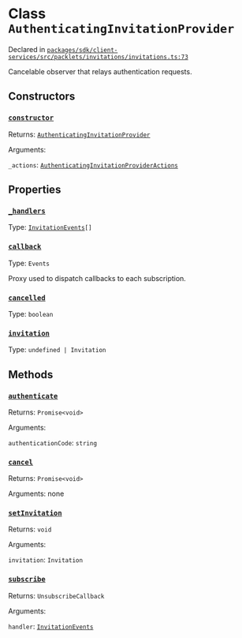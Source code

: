 # Class `AuthenticatingInvitationProvider`
Declared in [`packages/sdk/client-services/src/packlets/invitations/invitations.ts:73`](https://github.com/dxos/protocols/blob/main/packages/sdk/client-services/src/packlets/invitations/invitations.ts#L73)


Cancelable observer that relays authentication requests.

## Constructors
### [`constructor`](https://github.com/dxos/protocols/blob/main/packages/sdk/client-services/src/packlets/invitations/invitations.ts#L78)


Returns: [`AuthenticatingInvitationProvider`](/api/@dxos/client-services/classes/AuthenticatingInvitationProvider)

Arguments: 

`_actions`: [`AuthenticatingInvitationProviderActions`](/api/@dxos/client-services/interfaces/AuthenticatingInvitationProviderActions)

## Properties
### [`_handlers`]()
Type: [`InvitationEvents`](/api/@dxos/client-services/interfaces/InvitationEvents)`[]`
### [`callback`]()
Type: `Events`

Proxy used to dispatch callbacks to each subscription.
### [`cancelled`]()
Type: `boolean`
### [`invitation`](https://github.com/dxos/protocols/blob/main/packages/sdk/client-services/src/packlets/invitations/invitations.ts#L47)
Type: `undefined | Invitation`

## Methods
### [`authenticate`](https://github.com/dxos/protocols/blob/main/packages/sdk/client-services/src/packlets/invitations/invitations.ts#L84)


Returns: `Promise<void>`

Arguments: 

`authenticationCode`: `string`
### [`cancel`]()


Returns: `Promise<void>`

Arguments: none
### [`setInvitation`](https://github.com/dxos/protocols/blob/main/packages/sdk/client-services/src/packlets/invitations/invitations.ts#L51)


Returns: `void`

Arguments: 

`invitation`: `Invitation`
### [`subscribe`]()


Returns: `UnsubscribeCallback`

Arguments: 

`handler`: [`InvitationEvents`](/api/@dxos/client-services/interfaces/InvitationEvents)